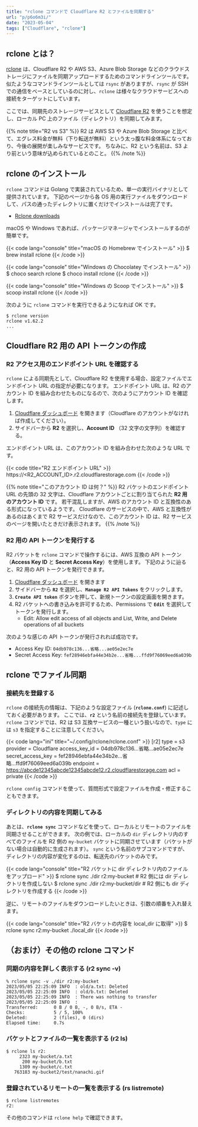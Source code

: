 ```yaml
---
title: "rclone コマンドで Cloudflare R2 とファイルを同期する"
url: "p/p6o6m3i/"
date: "2023-05-04"
tags: ["Cloudflare", "rclone"]
---
```


rclone とは？
----

[rclone](https://rclone.org/) は、Cloudflare R2 や AWS S3、Azure Blob Storage などのクラウドストレージにファイルを同期アップロードするためのコマンドラインツールです。
似たようなコマンドラインツールとしては `rsync` がありますが、`rsync` が SSH での通信をベースとしているのに対し、`rclone` は様々なクラウドサービスへの接続をターゲットにしています。

ここでは、同期先のストレージサービスとして [Cloudflare R2](https://www.cloudflare.com/ja-jp/products/r2/) を使うことを想定し、ローカル PC 上のファイル（ディレクトリ）を同期してみます。

{{% note title="R2 vs S3" %}}
R2 は AWS S3 や Azure Blob Storage と比べて、エグレス料金が無料（下り転送が無料）という太っ腹な料金体系になっており、今後の展開が楽しみなサービスです。
ちなみに、R2 という名前は、S3 より前という意味が込められているとのこと。
{{% /note %}}


rclone のインストール
----

`rclone` コマンドは Golang で実装されているため、単一の実行バイナリとして提供されています。
下記のページから各 OS 用の実行ファイルをダウンロードして、パスの通ったディレクトリに置くだけでインストールは完了です。

- [Rclone downloads](https://rclone.org/downloads/)

macOS や Windows であれば、パッケージマネージャでインストールするのが簡単です。

{{< code lang="console" title="macOS の Homebrew でインストール" >}}
$ brew install rclone
{{< /code >}}

{{< code lang="console" title="Windows の Chocolatey でインストール" >}}
$ choco search rclone
$ choco install rclone
{{< /code >}}

{{< code lang="console" title="Windows の Scoop でインストール" >}}
$ scoop install rclone
{{< /code >}}

次のように `rclone` コマンドを実行できるようになれば OK です。

```console
$ rclone version
rclone v1.62.2
...
```


Cloudflare R2 用の API トークンの作成
----

### R2 アクセス用のエンドポイント URL を確認する

`rclone` による同期先として、Cloudflare R2 を使用する場合、設定ファイルでエンドポイント URL の指定が必要になります。
エンドポイント URL は、R2 のアカウント ID を組み合わせたものになるので、次のようにアカウント ID を確認します。

1. [Cloudflare ダッシュボード](https://dash.cloudflare.com/) を開きます（Cloudflare のアカウントがなければ作成してください）。
2. サイドバーから __R2__ を選択し、__Account ID__ （32 文字の文字列）を確認する。

エンドポイント URL は、このアカウント ID を組み合わせた次のような URL です。

{{< code title="R2 エンドポイント URL" >}}
https://<R2_ACCOUNT_ID>.r2.cloudflarestorage.com
{{< /code >}}

{{% note title="このアカウント ID は何？" %}}
R2 バケットのエンドポイント URL の先頭の 32 文字は、Cloudflare アカウントごとに割り当てられた __R2 用のアカウント ID__ です。
若干混乱しますが、AWS のアカウント ID と互換性のある形式になっているようです。
Cloudflare のサービスの中で、AWS と互換性があるのはあくまで R2 サービスだけなので、このアカウント ID は、R2 サービスのページを開いたときだけ表示されます。
{{% /note %}}

### R2 用の API トークンを発行する

R2 バケットを `rclone` コマンドで操作するには、AWS 互換の API トークン（__Access Key ID__ と __Secret Access Key__）を使用します。
下記のように辿ると、R2 用の API トークンを発行できます。

1. [Cloudflare ダッシュボード](https://dash.cloudflare.com/) を開きます
2. サイドバーから __`R2`__ を選択し、__`Manage R2 API Tokens`__ をクリックします。
3. __`Create API token`__ ボタンを押して、新規トークンの設定画面を開きます。
4. R2 バケットへの書き込みを許可するため、Permissions で __`Edit`__ を選択してトークンを発行します。
   - Edit: Allow edit access of all objects and List, Write, and Delete operations of all buckets

次のような感じの API トークンが発行されれば成功です。

- Access Key ID: `04db978c136...省略...ae05e2ec7e`
- Secret Access Key: `fef28946ebfa44e34b2e...省略...ffd9f76069eed6a039b`


rclone でファイル同期
----

### 接続先を登録する

`rclone` の接続先の情報は、下記のような設定ファイル (__`rclone.conf`__) に記述しておく必要があります。
ここでは、__`r2`__ という名前の接続先を登録しています。
`rclone` コマンドでは、R2 は S3 互換サービスの一種という扱いなので、`type` には `s3` を指定することに注意してください。

{{< code lang="ini" title="~/.config/rclone/rclone.conf" >}}
[r2]
type = s3
provider = Cloudflare
access_key_id = 04db978c136...省略...ae05e2ec7e
secret_access_key = fef28946ebfa44e34b2e...省略...ffd9f76069eed6a039b
endpoint = https://abcde12345abcde12345abcde12.r2.cloudflarestorage.com
acl = private
{{< /code >}}

`rclone config` コマンドを使って、質問形式で設定ファイルを作成・修正することもできます。

### ディレクトリの内容を同期してみる

あとは、__`rclone sync`__ コマンドなどを使って、ローカルとリモートのファイルを同期させることができます。
次の例では、ローカルの `dir` ディレクトリ内のすべてのファイルを R2 側の `my-bucket` バケットに同期させています（バケットがない場合は自動的に生成されます）。
`sync` という名前のサブコマンドですが、ディレクトリの内容が変化するのは、転送先のバケットのみです。

{{< code lang="console" title="R2 バケットに dir ディレクトリ内のファイルをアップロード" >}}
$ rclone sync ./dir r2:my-bucket      # R2 側には dir ディレクトリを作成しない
$ rclone sync ./dir r2:my-bucket/dir  # R2 側にも dir ディレクトリを作成する
{{< /code >}}

逆に、リモートのファイルをダウンロードしたいときは、引数の順番を入れ替えます。

{{< code lang="console" title="R2 バケットの内容を local_dir に取得" >}}
$ rclone sync r2:my-bucket ./local_dir
{{< /code >}}


（おまけ）その他の rclone コマンド
----

### 同期の内容を詳しく表示する (r2 sync -v)

```console
% rclone sync -v ./dir r2:my-bucket
2023/05/05 22:25:09 INFO  : old/a.txt: Deleted
2023/05/05 22:25:09 INFO  : old/b.txt: Deleted
2023/05/05 22:25:09 INFO  : There was nothing to transfer
2023/05/05 22:25:09 INFO  :
Transferred:      0 B / 0 B, -, 0 B/s, ETA -
Checks:           5 / 5, 100%
Deleted:          2 (files), 0 (dirs)
Elapsed time:     0.7s
```

### バケットとファイルの一覧を表示する (r2 ls)

```console
$ rclone ls r2:
     2323 my-bucket/a.txt
      200 my-bucket/b.txt
     1309 my-bucket/c.txt
   763183 my-bucket2/test/nanachi.gif
```

### 登録されているリモートの一覧を表示する (rs listremote)

```console
$ rclone listremotes
r2:
```

その他のコマンドは `rclone help` で確認できます。

